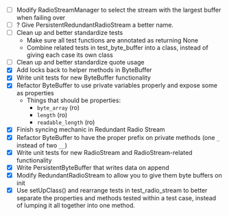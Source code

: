 - [ ] Modify RadioStreamManager to select the stream with the largest buffer when failing over
- [ ] ? Give PersistentRedundantRadioStream a better name.
- [ ] Clean up and better standardize tests
    - Make sure all test functions are annotated as returning None
    - Combine related tests in test_byte_buffer into a class, instead of giving each case its own class
- [ ] Clean up and better standardize quote usage
- [x] Add locks back to helper methods in ByteBuffer
- [x] Write unit tests for new ByteBuffer functionality
- [x] Refactor ByteBuffer to use private variables properly and expose some as properties
    - Things that should be properties:
        - `byte_array` (ro)
        - `length` (ro)
        - `readable_length` (ro)
- [x] Finish syncing mechanic in Redundant Radio Stream
- [x] Refactor ByteBuffer to have the proper prefix on private methods (one `_` instead of two `__`)
- [x] Write unit tests for new RadioStream and RadioStream-related functionality
- [x] Write PersistentByteBuffer that writes data on append
- [x] Modify RedundantRadioStream to allow you to give them byte buffers on init
- [x] Use setUpClass() and rearrange tests in test_radio_stream to better separate the properties and methods tested within a test case, instead of lumping it all together into one method.